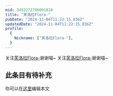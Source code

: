 ```yaml
---
mid: 3493272706091810
title: "芙洛拉Flora-"
pubDate: "2024-11-04T11:22:15.836Z"
updatedDate: "2024-11-04T11:22:15.836Z"
profile:
  {
    Nickname: ["芙洛拉Flora-"],
  }
---
```


关注[芙洛拉Flora-](https://space.bilibili.com/3493272706091810)谢谢喵~ 关注[芙洛拉Flora-](https://space.bilibili.com/3493272706091810)谢谢喵~

## 此条目有待补充
你可以在[这里](https://github.com/Yuhanawa/VTuber.ICU-Content/edit/master/v/芙洛拉Flora-/index.md)编辑本文

